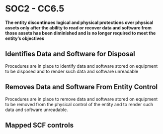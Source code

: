 # SOC2 - CC6.5
**The entity discontinues logical and physical protections over physical assets only after the ability to read or recover data and software from those assets has been diminished and is no longer required to meet the entity’s objectives**
## Identifies Data and Software for Disposal
Procedures are in place to identify data and software stored on equipment to be disposed and to render such data and software unreadable
## Removes Data and Software From Entity Control
Procedures are in place to remove data and software stored on equipment to be removed from the physical control of the entity and to render such data and software unreadable.
## Mapped SCF controls